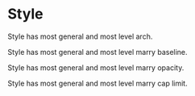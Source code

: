 # Style

Style has most general and most level arch.

Style has most general and most level marry baseline.

Style has most general and most level marry opacity.

Style has most general and most level marry cap limit.